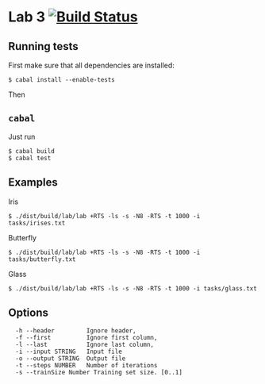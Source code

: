 # Lab 3 [![Build Status](https://travis-ci.org/ftdebugger/haskell-labs.png)](https://travis-ci.org/ftdebugger/haskell-labs)

## Running tests

First make sure that all dependencies are installed:

```
$ cabal install --enable-tests
```

Then

## `cabal`

Just run

```
$ cabal build
$ cabal test
```

## Examples

Iris

```
$ ./dist/build/lab/lab +RTS -ls -s -N8 -RTS -t 1000 -i tasks/irises.txt
```

Butterfly

```
$ ./dist/build/lab/lab +RTS -ls -s -N8 -RTS -t 1000 -i tasks/butterfly.txt
```

Glass

```
$ ./dist/build/lab/lab +RTS -ls -s -N8 -RTS -t 1000 -i tasks/glass.txt
```

## Options

```
  -h --header         Ignore header,
  -f --first          Ignore first column,
  -l --last           Ignore last column,
  -i --input STRING   Input file
  -o --output STRING  Output file
  -t --steps NUMBER   Number of iterations
  -s --trainSize Number Training set size. [0..1]
```
